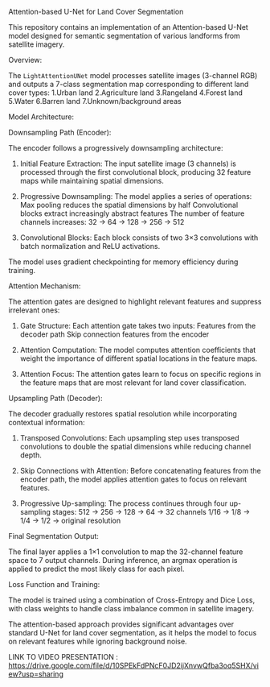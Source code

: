 Attention-based U-Net for Land Cover Segmentation

This repository contains an implementation of an Attention-based U-Net model designed for semantic segmentation of various landforms from satellite imagery.

Overview:

The `LightAttentionUNet` model processes satellite images (3-channel RGB) and outputs a 7-class segmentation map corresponding to different land cover types:
1.Urban land
2.Agriculture land
3.Rangeland
4.Forest land
5.Water
6.Barren land
7.Unknown/background areas

Model Architecture:

Downsampling Path (Encoder):

The encoder follows a progressively downsampling architecture:

1. Initial Feature Extraction: The input satellite image (3 channels) is processed through the first convolutional block, producing 32 feature maps while maintaining spatial dimensions.

2. Progressive Downsampling: The model applies a series of operations:
   Max pooling reduces the spatial dimensions by half
   Convolutional blocks extract increasingly abstract features
   The number of feature channels increases: 32 → 64 → 128 → 256 → 512

3. Convolutional Blocks: Each block consists of two 3×3 convolutions with batch normalization and ReLU activations.

The model uses gradient checkpointing for memory efficiency during training.

Attention Mechanism:

The attention gates are designed to highlight relevant features and suppress irrelevant ones:

1. Gate Structure: Each attention gate takes two inputs:
   Features from the decoder path
   Skip connection features from the encoder

2. Attention Computation: The model computes attention coefficients that weight the importance of different spatial locations in the feature maps.

3. Attention Focus: The attention gates learn to focus on specific regions in the feature maps that are most relevant for land cover classification.

 Upsampling Path (Decoder):

The decoder gradually restores spatial resolution while incorporating contextual information:

1. Transposed Convolutions: Each upsampling step uses transposed convolutions to double the spatial dimensions while reducing channel depth.

2. Skip Connections with Attention: Before concatenating features from the encoder path, the model applies attention gates to focus on relevant features.

3. Progressive Up-sampling: The process continues through four up-sampling stages:
   512 → 256 → 128 → 64 → 32 channels
   1/16 → 1/8 → 1/4 → 1/2 → original resolution

Final Segmentation Output:

The final layer applies a 1×1 convolution to map the 32-channel feature space to 7 output channels. During inference, an argmax operation is applied to predict the most likely class for each pixel.

Loss Function and Training:

The model is trained using a combination of Cross-Entropy and Dice Loss, with class weights to handle class imbalance common in satellite imagery.

The attention-based approach provides significant advantages over standard U-Net for land cover segmentation, as it helps the model to focus on relevant features while ignoring background noise.

LINK TO VIDEO PRESENTATION : https://drive.google.com/file/d/10SPEkFdPNcF0JD2ijXnvwQfba3oq5SHX/view?usp=sharing

